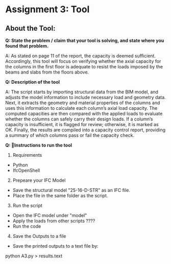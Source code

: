 # Assignment 3: Tool

## About the Tool:

**Q: State the problem / claim that your tool is solving, and state where you found that problem.**

A: As stated on page 11 of the report, the capacity is deemed sufficient. Accordingly, this tool will focus on verifying whether the axial capacity for the columns in the first floor is adequate to resist the loads imposed by the beams and slabs from the floors above.

**Q: Description of the tool**

A: 
The script starts by importing structural data from the BIM model, and adjusts the model information to include necessary load and geometry data.
Next, it extracts the geometry and material properties of the columns and uses this information to calculate each column’s axial load capacity.
The computed capacities are then compared with the applied loads to evaluate whether the columns can safely carry their design loads.
If a column’s capacity is insufficient, it is flagged for review; otherwise, it is marked as OK.
Finally, the results are compiled into a capacity control report, providing a summary of which columns pass or fail the capacity check.
 
**Q: 🚀Instructions to run the tool**

1. Requirements
- Python
- IfcOpenShell

2. Prepeare your IFC Model
- Save the structural model "25-16-D-STR" as an IFC file. 
- Place the file in the same folder as the script. 

3. Run the script
- Open the IFC model under "model"
- Apply the loads from other scripts ????
- Run the code

4. Save the Outputs to a file
- Save the printed outputs to a text file by:

python A3.py > results.text





